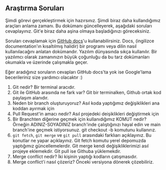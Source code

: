 ## Araştırma Soruları

Şimdi görevi gerçekleştirmek için hazırsınız. Şimdi biraz daha kullandığımız araçları anlama zamanı. Bu dokümanı güncelleyerek, aşağıdaki soruları cevaplayınız. Git'e biraz daha aşina olmaya başladığınızı göreceksiniz. 

Soruları cevaplamak için [GitHub docs](https://docs.github.com/en)'u kullanabilirsiniz. Docs, (ingilizce documentation'ın kısaltılmış halidir) bir programı veya dilin nasıl kullanılacağını anlatan dokümandır. Yazılım dünyasında sıkça kullanılır. Bir yazılımcı olarak zamanınızın büyük çoğunluğu da bu tarz dokümanları okumakla ve üzerinde çalışmakla geçer.

Eğer aradığınız soruların cevapları GitHub docs'ta yok ise Google'lama becerileriniz size yardımcı olacaktır :)

1. Git nedir?
Bir terminal aracıdır.
2. Git ile GitHub arasında ne fark var?
Git bir terminalken, Github ortak kod paylaşım alanıdır.
3. Neden bir branch oluşturuyoruz? 
Asıl koda yaptığımız değişiklikleri ana koddan ayırmak için
4. Pull Request'in amacı nedir?
Asıl projedeki deişiklikleri değiştirmek için
5. Bir Branchten diğerine geçmek için kullanıdığımız KOMUT nedir? Örneğin ADINIZ-SOYADINIZ branch'inde çalıştığınızı hayal edin ve main branch'ine geçmek istiyorsunuz.
git checkout -b komutunu kullanırız.
6. `git fetch`, `git merge` ve `git pull` arasındaki farklıarı açıklayınız. Bu konutlar ne yapar açıklayınız.
Git fetch komutu yerel depomuzda yaptığımız güncellemelerdir. Git merge kendi değişikliklerimizi asıl projeye eklemekdir. Git pull ise Githuba yüklemekdir.
7. Merge conflict nedir?
İki kişinin yaptığı kodların çatışmasıdır.
8. Merge conflict'i nasıl çözeriz?
Önceki versiyona dönerek çözebiliriz.
